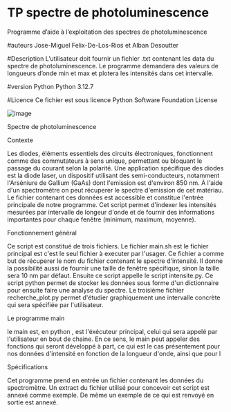 # TP spectre de photoluminescence
Programme d’aide à l’exploitation des spectres de photoluminescence

#auteurs
Jose-Miguel Felix-De-Los-Rios et Alban Desoutter

#Description
L’utilisateur doit fournir un fichier .txt contenant les data du spectre de photoluminescence. 
Le programme demandera des valeurs de longueurs d’onde min et max et plotera les intensités dans cet intervalle. 

#version Python
Python 3.12.7

#Licence
Ce fichier est sous licence Python Software Foundation License

![image](https://github.com/user-attachments/assets/3336af74-ee52-426e-b919-d077c5f54c53)




Spectre de photoluminescence

Contexte

Les diodes, éléments essentiels des circuits électroniques, fonctionnent comme des commutateurs à sens unique, permettant ou bloquant le passage du courant selon la polarité. Une application spécifique des diodes est la diode laser, un dispositif utilisant des semi-conducteurs, notamment l'Arséniure de Gallium (GaAs) dont l'emission est d'environ 850 nm. À l'aide d'un spectromètre on peut récuperer le spectre d'emission de cet matériau. Le fichier contenant ces données est accessible et constitue l'entrée principale de notre programme.
Cet script permet d'indexer les intensités mesurées par intervalle de longeur d'onde et de fournir des informations importantes pour chaque fenêtre (minimum, maximum, moyenne).

Fonctionnement général

Ce script est constitué de trois fichiers. Le fichier main.sh est le fichier principal est c'est le seul fichier à executer par l'usager. Ce fichier a comme but de récuperer le nom du fichier contenant le spectre d'intensité. Il donne la possibilité aussi de fournir une taille de fenêtre spécifique, sinon la taille sera 10 nm par défaut. Ensuite ce script appelle le script intensite.py. Ce script python permet de stocker les données sous forme d'un dictionnaire pour ensuite faire une analyse du spectre. Le troisième fichier recherche_plot.py permet d'étudier graphiquement une intervalle concrète qui sera spécifiée par l'utilisateur. 

Le programme main

le main est, en python , est l'éxécuteur principal, celui qui sera appelé par l'utilisateur en bout de chaine. En ce sens, le main peut appeler des fonctions qui seront développé à part, ce qui est le cas présentement pour nos données d'intensité en fonction de la longueur d'onde, ainsi que pour l














Spécifications

Cet programme prend en entrée un fichier contenant les données du spectromètre. Un extract du fichier utilisé pour concevoir cet script est annexé comme exemple. De même un exemple de ce qui est renvoyé en sortie est annexé. 

